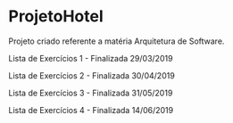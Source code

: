 # ProjetoHotel
Projeto criado referente a matéria Arquitetura de Software.

Lista de Exercícios 1 - Finalizada 29/03/2019

Lista de Exercícios 2 - Finalizada 30/04/2019

Lista de Exercícios 3 - Finalizada 31/05/2019

Lista de Exercícios 4 - Finalizada 14/06/2019
